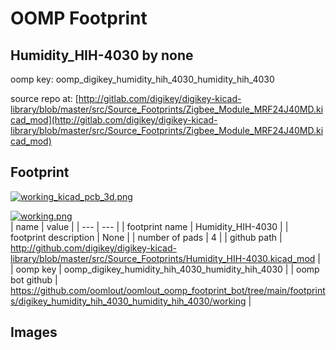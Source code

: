 # OOMP Footprint  
## Humidity_HIH-4030  by none  
  
oomp key: oomp_digikey_humidity_hih_4030_humidity_hih_4030  
  
source repo at: [http://gitlab.com/digikey/digikey-kicad-library/blob/master/src/Source_Footprints/Zigbee_Module_MRF24J40MD.kicad_mod](http://gitlab.com/digikey/digikey-kicad-library/blob/master/src/Source_Footprints/Zigbee_Module_MRF24J40MD.kicad_mod)  
## Footprint  
  
[![working_kicad_pcb_3d.png](working_kicad_pcb_3d_600.png)](working_kicad_pcb_3d.png)  
  
[![working.png](working_600.png)](working.png)  
| name | value | 
| --- | --- | 
| footprint name | Humidity_HIH-4030 | 
| footprint description | None | 
| number of pads | 4 | 
| github path | http://github.com/digikey/digikey-kicad-library/blob/master/src/Source_Footprints/Humidity_HIH-4030.kicad_mod | 
| oomp key | oomp_digikey_humidity_hih_4030_humidity_hih_4030 | 
| oomp bot github | https://github.com/oomlout/oomlout_oomp_footprint_bot/tree/main/footprints/digikey_humidity_hih_4030_humidity_hih_4030/working | 
## Images  
